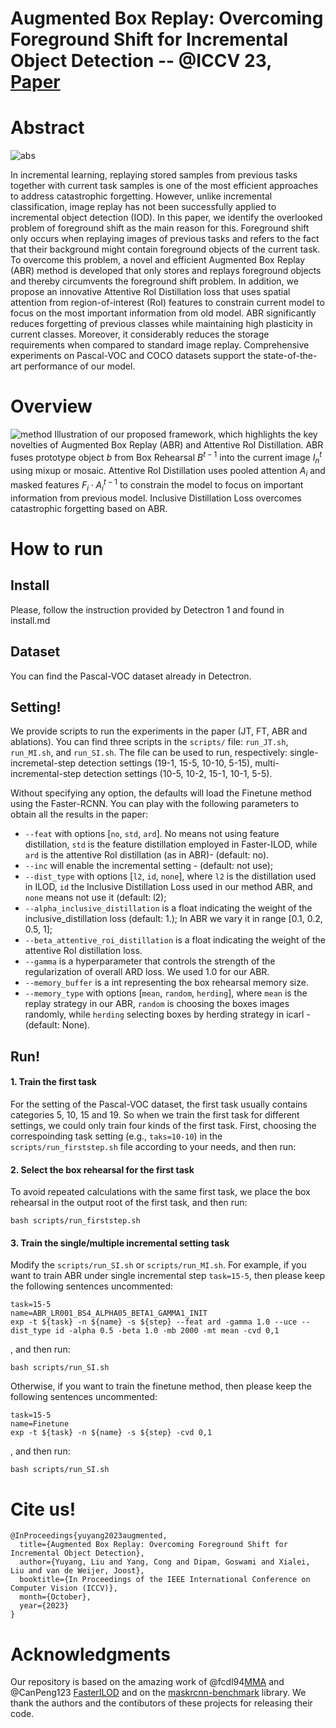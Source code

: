 # Augmented Box Replay: Overcoming Foreground Shift for Incremental Object Detection -- @ICCV 23, [Paper](https://ui.adsabs.harvard.edu/link_gateway/2023arXiv230712427Y/arxiv:2307.12427)

# Abstract

![abs](https://github.com/YuyangSunshine/ABR_IOD/assets/40997704/105473af-b76f-4d88-9a77-872aa8f88e09)

In incremental learning, replaying stored samples from previous tasks together with current task samples is one of the
most efficient approaches to address catastrophic forgetting. However, unlike incremental classification, image replay
has not been successfully applied to incremental object detection (IOD). In this paper, we identify the overlooked
problem of foreground shift as the main reason for this. Foreground shift only occurs when replaying images of previous
tasks and refers to the fact that their background might contain foreground objects of the current task. To overcome
this problem, a novel and efficient Augmented Box Replay (ABR) method is developed that only stores and replays
foreground objects and thereby circumvents the foreground shift problem. In addition, we propose an innovative Attentive
RoI Distillation loss that uses spatial attention from region-of-interest (RoI) features to constrain current model to
focus on the most important information from old model. ABR significantly reduces forgetting of previous classes while
maintaining high plasticity in current classes. Moreover, it considerably reduces the storage requirements when compared
to standard image replay. Comprehensive experiments on Pascal-VOC and COCO datasets support the state-of-the-art
performance of our model.

# Overview

![method](https://github.com/YuyangSunshine/ABR_IOD/assets/40997704/0ad80f4f-5920-43e1-ba1e-e3e1b19a616a)
Illustration of our proposed framework, which highlights the key novelties of Augmented Box Replay (ABR) and Attentive
RoI Distillation. ABR fuses prototype object $b$ from Box Rehearsal $B^{t-1}$ into the current image $I_n^t$ using mixup
or mosaic. Attentive RoI Distillation uses pooled attention $A_i$ and masked features $F_i \cdot A_i^{t-1}$ to constrain
the model to focus on important information from previous model. Inclusive Distillation Loss overcomes catastrophic
forgetting based on ABR.

# How to run

## Install

Please, follow the instruction provided by Detectron 1 and found in install.md

## Dataset

You can find the Pascal-VOC dataset already in Detectron.

## Setting!

We provide scripts to run the experiments in the paper (JT, FT, ABR and ablations).
You can find three scripts in the `scripts/` file: `run_JT.sh`,  `run_MI.sh`, and `run_SI.sh`. The file can be used to
run, respectively: single-incremetal-step detection settings (19-1, 15-5, 10-10, 5-15), multi-incremental-step detection
settings (10-5, 10-2, 15-1, 10-1, 5-5).

Without specifying any option, the defaults will load the Finetune method using the Faster-RCNN.
You can play with the following parameters to obtain all the results in the paper:

- `--feat` with options [`no`, `std`, `ard`]. No means not using feature distillation, `std` is the feature distillation
  employed in Faster-ILOD, while `ard` is the attentive RoI distillation (as in ABR)- (default: no).
- `--inc` will enable the incremental setting - (default: not use);
- `--dist_type` with options [`l2`, `id`, `none`], where `l2` is the distillation used in ILOD, `id` the Inclusive
  Distillation Loss used in our method ABR, and `none` means not use it (default: l2);
- `--alpha_inclusive_distillation` is a float indicating the weight of the inclusive_distillation loss (default: 1.); In
  ABR we vary it in range [0.1, 0.2, 0.5, 1];
- `--beta_attentive_roi_distillation` is a float indicating the weight of the attentive RoI distillation loss.
- `--gamma` is a hyperparameter that controls the strength of the regularization of overall ARD loss. We used 1.0 for
  our ABR.
- `--memory_buffer` is a int representing the box rehearsal memory size.
- `--memory_type` with options [`mean`, `random`, `herding`], where `mean` is the replay strategy in our ABR, `random`
  is choosing the boxes images randomly, while `herding` selecting boxes by herding strategy in icarl - (default: None).

## Run!

#### 1. Train the first task

For the setting of the Pascal-VOC dataset, the first task usually contains categories 5, 10, 15 and 19.
So when we train the first task for different settings, we could only train four kinds of the first task.
First, choosing the correspoinding task setting (e.g., `taks=10-10`) in the `scripts/run_firststep.sh` file according to
your needs, and then run:

#### 2. Select the box rehearsal for the first task

To avoid repeated calculations with the same first task, we place the box rehearsal in the output root of the first
task, and then run:

``` shell script
bash scripts/run_firststep.sh
``` 

#### 3. Train the single/multiple incremental setting task

Modify the `scripts/run_SI.sh` or `scripts/run_MI.sh`.
For example, if you want to train ABR under single incremental step `task=15-5`, then please keep the following
sentences uncommented:

``` shell script
task=15-5
name=ABR_LR001_BS4_ALPHA05_BETA1_GAMMA1_INIT
exp -t ${task} -n ${name} -s ${step} --feat ard -gamma 1.0 --uce --dist_type id -alpha 0.5 -beta 1.0 -mb 2000 -mt mean -cvd 0,1
``` 

, and then run:

``` shell script
bash scripts/run_SI.sh
``` 

Otherwise, if you want to train the finetune method, then please keep the following sentences uncommented:

``` shell script
task=15-5
name=Finetune
exp -t ${task} -n ${name} -s ${step} -cvd 0,1
``` 

, and then run:

``` shell script
bash scripts/run_SI.sh
``` 

# Cite us!

``` 
@InProceedings{yuyang2023augmented,
  title={Augmented Box Replay: Overcoming Foreground Shift for Incremental Object Detection},
  author={Yuyang, Liu and Yang, Cong and Dipam, Goswami and Xialei, Liu and van de Weijer, Joost},
  booktitle={In Proceedings of the IEEE International Conference on Computer Vision (ICCV)},
  month={October},
  year={2023}
}
```

# Acknowledgments

Our repository is based on the amazing work of @fcdl94[MMA](https://github.com/fcdl94/MMA) and
@CanPeng123 [FasterILOD](https://github.com/CanPeng123/Faster-ILOD) and on
the [maskrcnn-benchmark](https://github.com/facebookresearch/maskrcnn-benchmark) library. We thank the authors and the
contibutors of these projects for releasing their code.
